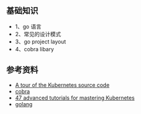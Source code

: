 ## 基础知识
* 1、go 语言 
* 2、常见的设计模式
* 3、go project layout
* 4、cobra libary


## 参考资料
* [A tour of the Kubernetes source code](https://developer.ibm.com/components/kubernetes/articles/a-tour-of-the-kubernetes-source-code/)
* [cobra](https://github.com/spf13/cobra)
* [47 advanced tutorials for mastering Kubernetes](https://techbeacon.com/enterprise-it/47-advanced-tutorials-mastering-kubernetes)
* [golang](https://www.geeksforgeeks.org/golang/)
